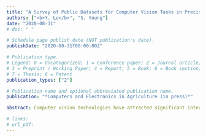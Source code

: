 ```yaml
---
title: "A Survey of Public Datasets for Computer Vision Tasks in Precision Agriculture"
authors: ["<b>Y. Lu</b>", "S. Young"]
date: "2020-08-31"
# doi: " "

# Schedule page publish date (NOT publication's date).
publishDate: "2020-08-31T00:00:00Z"

# Publication type.
# Legend: 0 = Uncategorized; 1 = Conference paper; 2 = Journal article;
# 3 = Preprint / Working Paper; 4 = Report; 5 = Book; 6 = Book section;
# 7 = Thesis; 8 = Patent
publication_types: ["2"]

# Publication name and optional abbreviated publication name.
publication: "*Computers and Electronics in Agriculture (in press)*"

abstract: Computer vision technologies have attracted significant interest in precision agriculture in recent years. At the core of robotics and artificial intelligence, computer vision enables various tasks from planting to harvesting in the crop production cycle to be performed automatically and efficiently. However, the scarcity of public image datasets remains a crucial bottleneck for fast prototyping and evaluation of computer vision and machine learning algorithms for the targeted tasks. Since 2015, a number of image datasets have been established and made publicly available to alleviate the bottleneck. Despite this progress, a dedicated survey on these datasets is still lacking. To fill this gap, this paper makes the first comprehensive but not exhaustive review of the public image datasets collected under field conditions for facilitating precision agriculture, which include 15 datasets on weed control, 10 datasets on fruit detection, and 9 datasets on miscellaneous applications. We survey the main characteristics and applications of these datasets, and discuss the key considerations for creating high-quality public image datasets. This survey paper will be valuable for the research community on the selection of suitable image datasets for algorithm development and identification of where creation of new image datasets is needed to support precision agriculture.

# links:
# url_pdf: 
---
```

